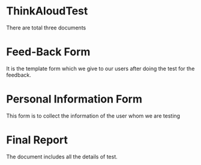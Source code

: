 # ThinkAloudTest
There are total three documents
# Feed-Back Form
It is the template form which we give to our users after doing the test for the feedback.
# Personal Information Form
This form is to collect the information of the user whom we are testing
# Final Report
The document includes all the details of test.
